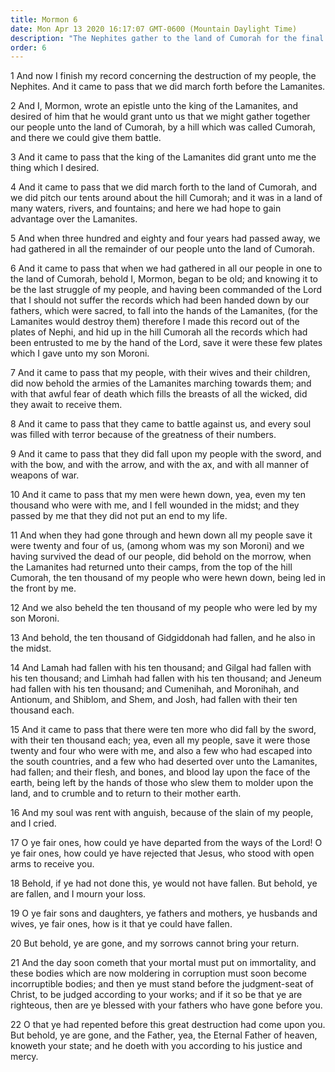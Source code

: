 ```yaml
---
title: Mormon 6
date: Mon Apr 13 2020 16:17:07 GMT-0600 (Mountain Daylight Time)
description: "The Nephites gather to the land of Cumorah for the final battles—Mormon hides the sacred records in the hill Cumorah—The Lamanites are victorious, and the Nephite nation is destroyed—Hundreds of thousands are slain with the sword. About A.D. 385."
order: 6
---
```


1 And now I finish my record concerning the destruction of my people, the Nephites. And it came to pass that we did march forth before the Lamanites.

2 And I, Mormon, wrote an epistle unto the king of the Lamanites, and desired of him that he would grant unto us that we might gather together our people unto the land of Cumorah, by a hill which was called Cumorah, and there we could give them battle.

3 And it came to pass that the king of the Lamanites did grant unto me the thing which I desired.

4 And it came to pass that we did march forth to the land of Cumorah, and we did pitch our tents around about the hill Cumorah; and it was in a land of many waters, rivers, and fountains; and here we had hope to gain advantage over the Lamanites.

5 And when three hundred and eighty and four years had passed away, we had gathered in all the remainder of our people unto the land of Cumorah.

6 And it came to pass that when we had gathered in all our people in one to the land of Cumorah, behold I, Mormon, began to be old; and knowing it to be the last struggle of my people, and having been commanded of the Lord that I should not suffer the records which had been handed down by our fathers, which were sacred, to fall into the hands of the Lamanites, (for the Lamanites would destroy them) therefore I made this record out of the plates of Nephi, and hid up in the hill Cumorah all the records which had been entrusted to me by the hand of the Lord, save it were these few plates which I gave unto my son Moroni.

7 And it came to pass that my people, with their wives and their children, did now behold the armies of the Lamanites marching towards them; and with that awful fear of death which fills the breasts of all the wicked, did they await to receive them.

8 And it came to pass that they came to battle against us, and every soul was filled with terror because of the greatness of their numbers.

9 And it came to pass that they did fall upon my people with the sword, and with the bow, and with the arrow, and with the ax, and with all manner of weapons of war.

10 And it came to pass that my men were hewn down, yea, even my ten thousand who were with me, and I fell wounded in the midst; and they passed by me that they did not put an end to my life.

11 And when they had gone through and hewn down all my people save it were twenty and four of us, (among whom was my son Moroni) and we having survived the dead of our people, did behold on the morrow, when the Lamanites had returned unto their camps, from the top of the hill Cumorah, the ten thousand of my people who were hewn down, being led in the front by me.

12 And we also beheld the ten thousand of my people who were led by my son Moroni.

13 And behold, the ten thousand of Gidgiddonah had fallen, and he also in the midst.

14 And Lamah had fallen with his ten thousand; and Gilgal had fallen with his ten thousand; and Limhah had fallen with his ten thousand; and Jeneum had fallen with his ten thousand; and Cumenihah, and Moronihah, and Antionum, and Shiblom, and Shem, and Josh, had fallen with their ten thousand each.

15 And it came to pass that there were ten more who did fall by the sword, with their ten thousand each; yea, even all my people, save it were those twenty and four who were with me, and also a few who had escaped into the south countries, and a few who had deserted over unto the Lamanites, had fallen; and their flesh, and bones, and blood lay upon the face of the earth, being left by the hands of those who slew them to molder upon the land, and to crumble and to return to their mother earth.

16 And my soul was rent with anguish, because of the slain of my people, and I cried.

17 O ye fair ones, how could ye have departed from the ways of the Lord! O ye fair ones, how could ye have rejected that Jesus, who stood with open arms to receive you.

18 Behold, if ye had not done this, ye would not have fallen. But behold, ye are fallen, and I mourn your loss.

19 O ye fair sons and daughters, ye fathers and mothers, ye husbands and wives, ye fair ones, how is it that ye could have fallen.

20 But behold, ye are gone, and my sorrows cannot bring your return.

21 And the day soon cometh that your mortal must put on immortality, and these bodies which are now moldering in corruption must soon become incorruptible bodies; and then ye must stand before the judgment-seat of Christ, to be judged according to your works; and if it so be that ye are righteous, then are ye blessed with your fathers who have gone before you.

22 O that ye had repented before this great destruction had come upon you. But behold, ye are gone, and the Father, yea, the Eternal Father of heaven, knoweth your state; and he doeth with you according to his justice and mercy.
